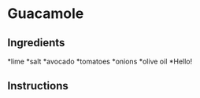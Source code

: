 # Guacamole
## Ingredients
*lime
*salt
*avocado
*tomatoes
*onions
*olive oil
*Hello!
## Instructions
 
